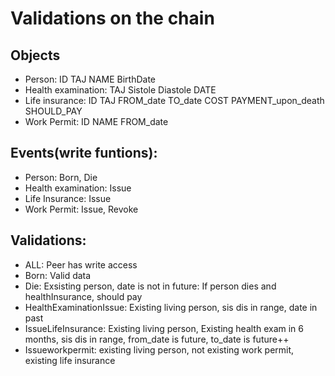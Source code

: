 # Validations on the chain

## Objects
+ Person: ID TAJ NAME BirthDate
+ Health examination: TAJ Sistole Diastole DATE
+ Life insurance: ID TAJ FROM_date TO_date COST PAYMENT_upon_death SHOULD_PAY
+ Work Permit: ID NAME FROM_date

## Events(write funtions):
+ Person: Born, Die
+ Health examination: Issue
+ Life Insurance: Issue
+ Work Permit: Issue, Revoke

## Validations:
+ ALL: Peer has write access
+ Born: Valid data
+ Die: Exsisting person, date is not in future: If person dies and healthInsurance, should pay
+ HealthExaminationIssue: Existing living person, sis dis in range, date in past
+ IssueLifeInsurance: Existing living person, Existing health exam in 6 months, sis dis in range, from_date is future, to_date is future++
+ Issueworkpermit: existing living person, not existing work permit, existing life insurance

